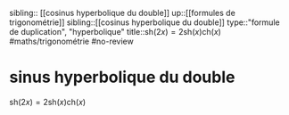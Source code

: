 sibling:: [[cosinus hyperbolique du double]]
up::[[formules de trigonométrie]]
sibling::[[cosinus hyperbolique du double]]
type::"formule de duplication", "hyperbolique"
title::$\mathrm{sh}(2x) = 2\mathrm{sh}(x)\mathrm{ch}(x)$
#maths/trigonométrie #no-review 
# sinus hyperbolique du double

$\mathrm{sh}(2x) = 2\mathrm{sh}(x)\mathrm{ch}(x)$

